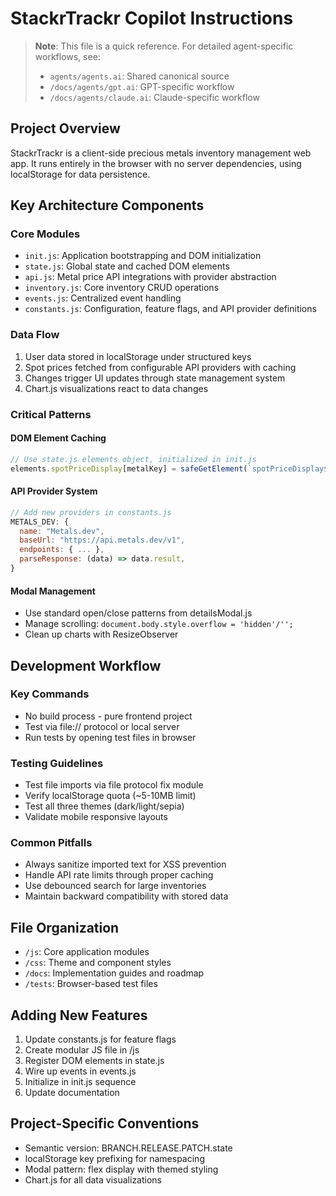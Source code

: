 # StackrTrackr Copilot Instructions

> **Note**: This file is a quick reference. For detailed agent-specific workflows, see:
> - `agents/agents.ai`: Shared canonical source
> - `/docs/agents/gpt.ai`: GPT-specific workflow
> - `/docs/agents/claude.ai`: Claude-specific workflow

## Project Overview
StackrTrackr is a client-side precious metals inventory management web app. It runs entirely in the browser with no server dependencies, using localStorage for data persistence.

## Key Architecture Components

### Core Modules
- `init.js`: Application bootstrapping and DOM initialization
- `state.js`: Global state and cached DOM elements 
- `api.js`: Metal price API integrations with provider abstraction
- `inventory.js`: Core inventory CRUD operations
- `events.js`: Centralized event handling
- `constants.js`: Configuration, feature flags, and API provider definitions

### Data Flow
1. User data stored in localStorage under structured keys
2. Spot prices fetched from configurable API providers with caching
3. Changes trigger UI updates through state management system
4. Chart.js visualizations react to data changes

### Critical Patterns

#### DOM Element Caching
```js
// Use state.js elements object, initialized in init.js
elements.spotPriceDisplay[metalKey] = safeGetElement(`spotPriceDisplay${metalName}`);
```

#### API Provider System
```js
// Add new providers in constants.js
METALS_DEV: {
  name: "Metals.dev",
  baseUrl: "https://api.metals.dev/v1",
  endpoints: { ... },
  parseResponse: (data) => data.result,
}
```

#### Modal Management
- Use standard open/close patterns from detailsModal.js
- Manage scrolling: `document.body.style.overflow = 'hidden'/'';`
- Clean up charts with ResizeObserver

## Development Workflow

### Key Commands
- No build process - pure frontend project
- Test via file:// protocol or local server
- Run tests by opening test files in browser

### Testing Guidelines
- Test file imports via file protocol fix module
- Verify localStorage quota (~5-10MB limit)
- Test all three themes (dark/light/sepia)
- Validate mobile responsive layouts

### Common Pitfalls
- Always sanitize imported text for XSS prevention
- Handle API rate limits through proper caching
- Use debounced search for large inventories
- Maintain backward compatibility with stored data

## File Organization
- `/js`: Core application modules
- `/css`: Theme and component styles
- `/docs`: Implementation guides and roadmap
- `/tests`: Browser-based test files

## Adding New Features
1. Update constants.js for feature flags
2. Create modular JS file in /js
3. Register DOM elements in state.js
4. Wire up events in events.js
5. Initialize in init.js sequence
6. Update documentation

## Project-Specific Conventions
- Semantic version: BRANCH.RELEASE.PATCH.state
- localStorage key prefixing for namespacing
- Modal pattern: flex display with themed styling
- Chart.js for all data visualizations
